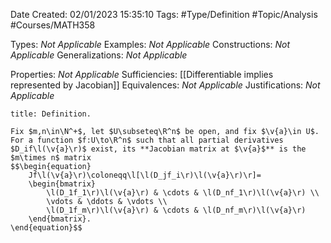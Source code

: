 <div class="topSpace"></div>

Date Created: 02/01/2023 15:35:10
Tags: #Type/Definition #Topic/Analysis #Courses/MATH358

Types: <i>Not Applicable</i>
Examples: <i>Not Applicable</i>
Constructions: <i>Not Applicable</i>
Generalizations: <i>Not Applicable</i>

Properties: <i>Not Applicable</i>
Sufficiencies: [[Differentiable implies represented by Jacobian]]
Equivalences: <i>Not Applicable</i>
Justifications: <i>Not Applicable</i>

``` ad-Definition
title: Definition.

Fix $m,n\in\N^+$, let $U\subseteq\R^n$ be open, and fix $\v{a}\in U$. For a function $f:U\to\R^n$ such that all partial derivatives $D_if\l(\v{a}\r)$ exist, its **Jacobian matrix at $\v{a}$** is the $m\times n$ matrix
$$\begin{equation}
    Jf\l(\v{a}\r)\coloneqq\l[\l(D_jf_i\r)\l(\v{a}\r)\r]=
    \begin{bmatrix}
        \l(D_1f_1\r)\l(\v{a}\r) & \cdots & \l(D_nf_1\r)\l(\v{a}\r) \\
        \vdots & \ddots & \vdots \\
        \l(D_1f_m\r)\l(\v{a}\r) & \cdots & \l(D_nf_m\r)\l(\v{a}\r)
    \end{bmatrix}.
\end{equation}$$

```
